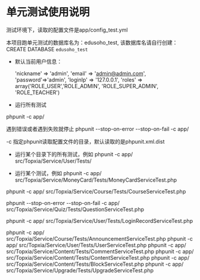 # 单元测试使用说明

测试环境下，读取的配置文件是app/config_test.yml

本项目跑单元测试的数据库名为：edusoho_test, 该数据库名请自行创建： CREATE DATABASE `edusoho_test`


* 默认当前用户信息：

    'nickname' => 'admin',
    'email' => 'admin@admin.com',
    'password'=>'admin',
    'loginIp' => '127.0.0.1',
    'roles' => array('ROLE_USER','ROLE_ADMIN', 'ROLE_SUPER_ADMIN', 'ROLE_TEACHER')

* 运行所有测试

phpunit -c app/  

遇到错误或者遇到失败就停止
phpunit --stop-on-error   --stop-on-fail -c app/

-c 指定phpunit读取配置文件的目录，默认读取的是phpunit.xml.dist

* 运行某个目录下的所有测试，例如
  phpunit -c app/ src/Topxia/Service/User/Tests/

* 运行某个测试，例如
phpunit -c app/ src/Topxia/Service/MoneyCard/Tests/MoneyCardServiceTest.php


phpunit -c app/ src/Topxia/Service/Course/Tests/CourseServiceTest.php

phpunit --stop-on-error --stop-on-fail -c app/ src/Topxia/Service/Quiz/Tests/QuestionServiceTest.php

phpunit -c app/ src/Topxia/Service/User/Tests/LoginRecordServiceTest.php

phpunit -c app/ src/Topxia/Service/Course/Tests/AnnouncementServiceTest.php
phpunit -c app/ src/Topxia/Service/User/Tests/UserServiceTest.php
phpunit -c app/ src/Topxia/Service/Content/Tests/CommentServiceTest.php
phpunit -c app/ src/Topxia/Service/Content/Tests/ContentServiceTest.php
phpunit -c app/ src/Topxia/Service/Content/Tests/BlockServiceTest.php
phpunit -c app/ src/Topxia/Service/Upgrade/Tests/UpgradeServiceTest.php
